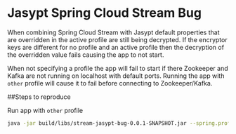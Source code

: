 # Jasypt Spring Cloud Stream Bug

When combining Spring Cloud Stream with Jasypt default properties that are overridden in the active profile are still being decrypted.  If the encryptor keys are different for no profile and an active profile then the decryption of the overridden value fails causing the app to not start.

When not specifying a profile the app will fail to start if there Zookeeper and Kafka are not running on localhost with default ports.  Running the app with `other` profile will cause it to fail before connecting to Zookeeper/Kafka.

##Steps to reproduce

Run app with `other` profile
```bash
java -jar build/libs/stream-jasypt-bug-0.0.1-SNAPSHOT.jar --spring.profiles.active=other
```
